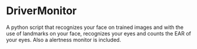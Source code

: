 # DriverMonitor
A python script that recognizes your face on trained images and with the use of landmarks on your face, recognizes your eyes and counts the EAR of your eyes. Also a alertness monitor is included.
